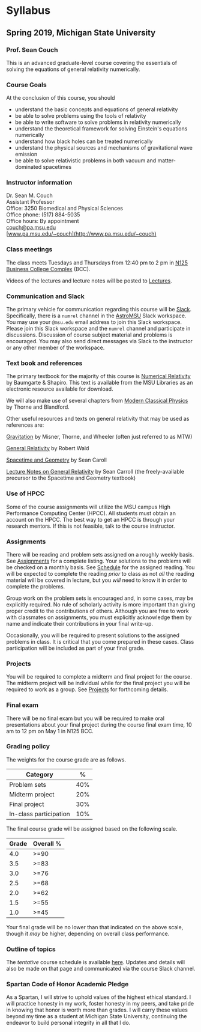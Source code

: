 # Syllabus

## Spring 2019, Michigan State University

### Prof. Sean Couch

This is an advanced graduate-level course covering the essentials of solving the equations of general relativity numerically.

### Course Goals

At the conclusion of this course, you should 

- understand the basic concepts and equations of general relativity
- be able to solve problems using the tools of relativity
- be able to write software to solve problems in relativity numerically
- understand the theoretical framework for solving Einstein's equations numerically
- understand how black holes can be treated numerically
- understand the physical sources and mechanisms of gravitational wave emission
- be able to solve relativistic problems in both vacuum and matter-dominated spacetimes 

### Instructor information

Dr. Sean M. Couch  
Assistant Professor  
Office: 3250 Biomedical and Physical Sciences  
Office phone: (517) 884-5035  
Office hours: By appointment  
[couch@pa.msu.edu](mailto:couch@pa.msu.edu)  
[www.pa.msu.edu/~couch](http://www.pa.msu.edu/~couch)

### Class meetings

The class meets Tuesdays and Thursdays from 12:40 pm to 2 pm in [N125 Business College Complex](https://maps.msu.edu/interactive/index.php?location=BCC) (BCC). 

Videos of the lectures and lecture notes will be posted to [Lectures](lectures.md).

### Communication and Slack

The primary vehicle for communication regarding this course will be [Slack](http://slack.com).
Specifically, there is a `numrel` channel in the [AstroMSU](http://astromsu.slack.com) Slack workspace.
You may use your `@msu.edu` email address to join this Slack workspace.
Please join this Slack workspace and the `numrel` channel and participate in discussions.
Discussion of course subject material and problems is encouraged.
You may also send direct messages via Slack to the instructor or any other member of the workspace.

### Text book and references

The primary textbook for the majority of this course is [Numerical Relativity](http://catalog.lib.msu.edu/record=b12974302\~S39a) by Baumgarte & Shapiro. This text is available from the MSU Libraries as an electronic resource available for download.

We will also make use of several chapters from [Modern Classical Physics](http://catalog.lib.msu.edu/record=b12356242\~S39a) by Thorne and Blandford.

Other useful resources and texts on general relativity that may be used as references are:

[Gravitation](http://catalog.lib.msu.edu/record=b1456722\~S39a) by Misner, Thorne, and Wheeler (often just referred to as MTW)

[General Relativity](http://catalog.lib.msu.edu/record=b3379181\~S39a) by Robert Wald 

[Spacetime and Geometry](http://catalog.lib.msu.edu/record=b4179736\~S39a) by Sean Caroll

[Lecture Notes on General Relativity](https://arxiv.org/abs/gr-qc/9712019) by Sean Carroll (the freely-available precursor to the Spacetime and Geometry textbook)

### Use of HPCC

Some of the course assignments will utilize the MSU campus High Performance Computing Center (HPCC). All students must obtain an account on the HPCC. The best way to get an HPCC is through your research mentors. If this is not feasible, talk to the course instructor.

### Assignments

There will be reading and problem sets assigned on a roughly weekly basis. See [Assignments](assignments.md) for a complete listing. Your solutions to the problems will be checked on a monthly basis. See [Schedule](schedule.md) for the assigned reading. You will be expected to complete the reading _prior_ to class as not _all_ the reading material will be covered in lecture, but you _will_ need to know it in order to complete the problems. 

Group work on the problem sets is encouraged and, in some cases, may be explicitly required. No rule of scholarly activity is more important than giving proper credit to the contributions of others. Although you are free to work with classmates on assignments, you must explicitly acknowledge them by name and indicate their contributions in your final write-up.

Occasionally, you will be required to present solutions to the assigned problems in class. It is critical that you come prepared in these cases. Class participation will be included as part of your final grade.

### Projects

You will be required to complete a midterm and final project for the course. The midterm project will be individual while for the final project you will be required to work as a group. See [Projects](projects.md) for forthcoming details. 

### Final exam

There will be no final exam but you will be required to make oral presentations about your final project during the course final exam time, 10 am to 12 pm on May 1 in N125 BCC.

### Grading policy

The weights for the course grade are as follows.

Category                   | %
-------------------------- | ---
Problem sets               | 40%
Midterm project            | 20%
Final project              | 30%
In-class participation     | 10%

The final course grade will be assigned based on the following scale.

Grade        | Overall %
------------ | ----------
4.0          | >=90
3.5          | >=83
3.0          | >=76
2.5          | >=68
2.0          | >=62
1.5          | >=55
1.0          | >=45

Your final grade will be no lower than that indicated on the above scale, though it _may_ be higher, depending on overall class performance.

### Outline of topics

The _tentative_ course schedule is available [here](schedule.md). Updates and details will also be made on that page and communicated via the course Slack channel.

### Spartan Code of Honor Academic Pledge

As a Spartan, I will strive to uphold values of the highest ethical standard. I will practice honesty in my work, foster honesty in my peers, and take pride in knowing that honor is worth more than grades. I will carry these values beyond my time as a student at Michigan State University, continuing the endeavor to build personal integrity in all that I do.